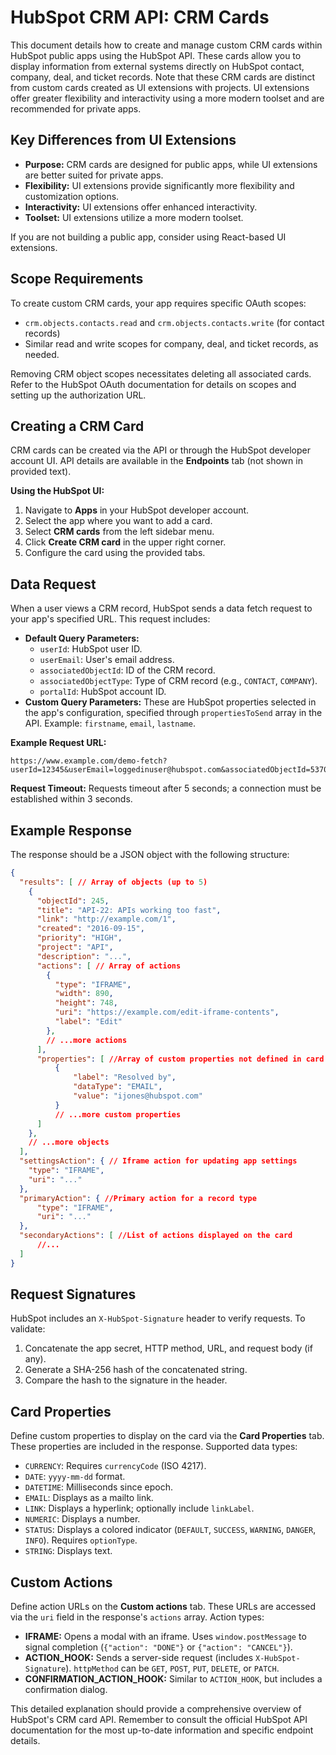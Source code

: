 # HubSpot CRM API: CRM Cards

This document details how to create and manage custom CRM cards within HubSpot public apps using the HubSpot API.  These cards allow you to display information from external systems directly on HubSpot contact, company, deal, and ticket records.  Note that these CRM cards are distinct from custom cards created as UI extensions with projects.  UI extensions offer greater flexibility and interactivity using a more modern toolset and are recommended for private apps.

## Key Differences from UI Extensions

* **Purpose:** CRM cards are designed for public apps, while UI extensions are better suited for private apps.
* **Flexibility:** UI extensions provide significantly more flexibility and customization options.
* **Interactivity:** UI extensions offer enhanced interactivity.
* **Toolset:** UI extensions utilize a more modern toolset.

If you are not building a public app, consider using React-based UI extensions.


## Scope Requirements

To create custom CRM cards, your app requires specific OAuth scopes:

* `crm.objects.contacts.read` and `crm.objects.contacts.write` (for contact records)
* Similar read and write scopes for company, deal, and ticket records, as needed.

Removing CRM object scopes necessitates deleting all associated cards.  Refer to the HubSpot OAuth documentation for details on scopes and setting up the authorization URL.


## Creating a CRM Card

CRM cards can be created via the API or through the HubSpot developer account UI.  API details are available in the **Endpoints** tab (not shown in provided text).

**Using the HubSpot UI:**

1. Navigate to **Apps** in your HubSpot developer account.
2. Select the app where you want to add a card.
3. Select **CRM cards** from the left sidebar menu.
4. Click **Create CRM card** in the upper right corner.
5. Configure the card using the provided tabs.


## Data Request

When a user views a CRM record, HubSpot sends a data fetch request to your app's specified URL. This request includes:

* **Default Query Parameters:**
    * `userId`: HubSpot user ID.
    * `userEmail`: User's email address.
    * `associatedObjectId`: ID of the CRM record.
    * `associatedObjectType`: Type of CRM record (e.g., `CONTACT`, `COMPANY`).
    * `portalId`: HubSpot account ID.
* **Custom Query Parameters:**  These are HubSpot properties selected in the app's configuration, specified through `propertiesToSend` array in the API.  Example: `firstname`, `email`, `lastname`.

**Example Request URL:**

```
https://www.example.com/demo-fetch?userId=12345&userEmail=loggedinuser@hubspot.com&associatedObjectId=53701&associatedObjectType=CONTACT&portalId=987654&firstname=Tim&email=timrobinson@itysl.com&lastname=Robinson
```

**Request Timeout:** Requests timeout after 5 seconds; a connection must be established within 3 seconds.


## Example Response

The response should be a JSON object with the following structure:

```json
{
  "results": [ // Array of objects (up to 5)
    {
      "objectId": 245,
      "title": "API-22: APIs working too fast",
      "link": "http://example.com/1",
      "created": "2016-09-15",
      "priority": "HIGH",
      "project": "API",
      "description": "...",
      "actions": [ // Array of actions
        {
          "type": "IFRAME",
          "width": 890,
          "height": 748,
          "uri": "https://example.com/edit-iframe-contents",
          "label": "Edit"
        },
        // ...more actions
      ],
      "properties": [ //Array of custom properties not defined in card settings
          {
              "label": "Resolved by",
              "dataType": "EMAIL",
              "value": "ijones@hubspot.com"
          }
          // ...more custom properties
      ]
    },
    // ...more objects
  ],
  "settingsAction": { // Iframe action for updating app settings
    "type": "IFRAME",
    "uri": "..."
  },
  "primaryAction": { //Primary action for a record type
      "type": "IFRAME",
      "uri": "..."
  },
  "secondaryActions": [ //List of actions displayed on the card
      //...
  ]
}
```


## Request Signatures

HubSpot includes an `X-HubSpot-Signature` header to verify requests.  To validate:

1. Concatenate the app secret, HTTP method, URL, and request body (if any).
2. Generate a SHA-256 hash of the concatenated string.
3. Compare the hash to the signature in the header.


## Card Properties

Define custom properties to display on the card via the **Card Properties** tab.  These properties are included in the response.  Supported data types:

* `CURRENCY`: Requires `currencyCode` (ISO 4217).
* `DATE`: `yyyy-mm-dd` format.
* `DATETIME`: Milliseconds since epoch.
* `EMAIL`: Displays as a mailto link.
* `LINK`: Displays a hyperlink; optionally include `linkLabel`.
* `NUMERIC`: Displays a number.
* `STATUS`: Displays a colored indicator (`DEFAULT`, `SUCCESS`, `WARNING`, `DANGER`, `INFO`). Requires `optionType`.
* `STRING`: Displays text.


## Custom Actions

Define action URLs on the **Custom actions** tab.  These URLs are accessed via the `uri` field in the response's `actions` array.  Action types:

* **IFRAME:** Opens a modal with an iframe.  Uses `window.postMessage` to signal completion (`{"action": "DONE"}` or `{"action": "CANCEL"}`).
* **ACTION_HOOK:** Sends a server-side request (includes `X-HubSpot-Signature`).  `httpMethod` can be `GET`, `POST`, `PUT`, `DELETE`, or `PATCH`.
* **CONFIRMATION_ACTION_HOOK:**  Similar to `ACTION_HOOK`, but includes a confirmation dialog.


This detailed explanation should provide a comprehensive overview of HubSpot's CRM card API. Remember to consult the official HubSpot API documentation for the most up-to-date information and specific endpoint details.
